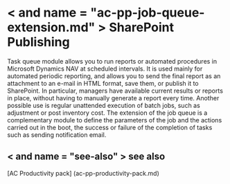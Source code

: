 ﻿---
Title: "the extension of the job queue (Job Queue)"
Author: Autocont
Ms. custom: on
Ms date: 02/26/2018
reviewer: Ms.
Ms. suite:
Ms. _pltfrm tgt:
Ms. topic: article
MS Sales: dynamics-nav-2018
Ms. translationtype: Human Translation
Ms. sourcegitcommit: 
Ms. openlocfilehash: 
Ms. contentlocale: cs-cz
Ms. lasthandoff: 02/26/2018

---

# < and name = "ac-pp-job-queue-extension.md" > </a> SharePoint Publishing

Task queue module allows you to run reports or automated procedures in Microsoft Dynamics NAV at scheduled intervals. It is used mainly for automated periodic reporting, and allows you to send the final report as an attachment to an e-mail in HTML format, save them, or publish it to SharePoint. In particular, managers have available current results or reports in place, without having to manually generate a report every time. Another possible use is regular unattended execution of batch jobs, such as adjustment or post inventory cost.
The extension of the job queue is a complementary module to define the parameters of the job and the actions carried out in the boot, the success or failure of the completion of tasks such as sending notification email.

## < and name = "see-also" > </a> see also  
[AC Productivity pack] (ac-pp-productivity-pack.md)  

